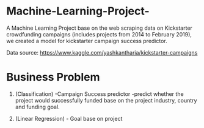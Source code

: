 # Machine-Learning-Project-


A Machine Learning Project base on the web scraping data on Kickstarter crowdfunding campaigns (includes projects from 2014 to February 2019), we created a model for kickstarter campaign success predictor.

Data source: https://www.kaggle.com/yashkantharia/kickstarter-campaigns

# Business Problem
1) (Classification) -Campaign Success predictor 
    -predict whether the project would successfully funded base on the project industry, country and funding goal. 

2) (Linear Regression) - Goal base on project
